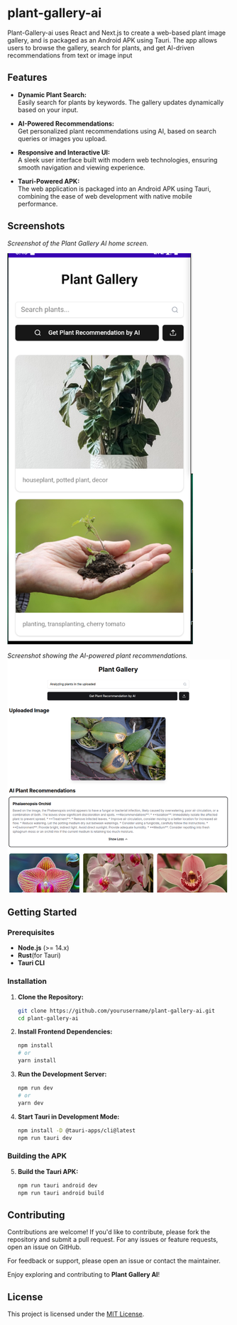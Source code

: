 # plant-gallery-ai 
Plant-Gallery-ai uses React and Next.js to create a web-based plant image gallery, and is packaged as an Android APK using Tauri.  The app allows users to browse the gallery, search for plants, and get AI-driven recommendations from text or image input

## Features

- **Dynamic Plant Search:**  
  Easily search for plants by keywords. The gallery updates dynamically based on your input.

- **AI-Powered Recommendations:**  
  Get personalized plant recommendations using AI, based on search queries or images you upload.

- **Responsive and Interactive UI:**  
  A sleek user interface built with modern web technologies, ensuring smooth navigation and viewing experience.

- **Tauri-Powered APK:**  
  The web application is packaged into an Android APK using Tauri, combining the ease of web development with native mobile performance.

## Screenshots

*Screenshot of the Plant Gallery AI home screen.*

![Plant Gallery Home](https://github.com/Sea-X11/plant-gallery-ai/blob/main/assets/home-screen.png)

*Screenshot showing the AI-powered plant recommendations.*
![AI Recommendation Example](https://github.com/Sea-X11/plant-gallery-ai/blob/main/assets/%20AI-powered%20plant%20recommendations.png )


## Getting Started

### Prerequisites

- **Node.js** (>= 14.x)
- **Rust**(for Tauri)
- **Tauri CLI**


### Installation

1. **Clone the Repository:**
   ```bash
   git clone https://github.com/yourusername/plant-gallery-ai.git
   cd plant-gallery-ai
   ```

2. **Install Frontend Dependencies:**
   ```bash
   npm install
   # or
   yarn install
   ```

3. **Run the Development Server:**
   ```bash
   npm run dev
   # or
   yarn dev
   ```

4. **Start Tauri in Development Mode:**
   ```bash
   npm install -D @tauri-apps/cli@latest
   npm run tauri dev
   ```
### Building the APK

5. **Build the Tauri APK:**
   ```bash
   npm run tauri android dev
   npm run tauri android build
   ```



## Contributing

Contributions are welcome! If you'd like to contribute, please fork the repository and submit a pull request. For any issues or feature requests, open an issue on GitHub.

For feedback or support, please open an issue or contact the maintainer.

Enjoy exploring and contributing to **Plant Gallery AI**!

## License

This project is licensed under the [MIT License](LICENSE).

